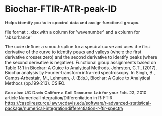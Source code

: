 # Biochar-FTIR-ATR-peak-ID
Helps identify peaks in spectral data and assign functional groups.

file format : .xlsx with a column for 'wavenumber' and a column for 'absorbance'

The code defines a smooth spline for a spectral curve and uses the first derivative of the curve to identify peaks and valleys (where the first derivative crosses zero) and the second derivative to identify peaks (where the second derivative is negative).  Functional group assignments based on Table 18.1 in Biochar: A Guide to Analytical Methods. 	Johnston, C.T.. (2017). Biochar analysis by Fourier-transform infra-red spectroscopy. In Singh, B., Camps-Arbestain, M., Lehmann, J. (Eds.), Biochar: A Guide to Analytical Methods (pp.199-213). CSIRO.

See also: UC Davis California Soil Resource Lab for your Feb. 23, 2010 article Numerical Integration/Differentiation in R: FTIR
https://casoilresource.lawr.ucdavis.edu/software/r-advanced-statistical-package/numerical-integrationdifferentiation-r-ftir-spectra
